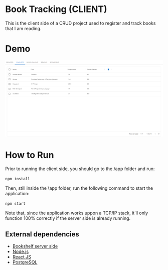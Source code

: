 
# Book Tracking (CLIENT)

This is the client side of a CRUD project used to register and track books that I am reading.




# Demo

![alt text](https://github.com/jmrfG/bookshelf-client/blob/main/demo.png?raw=true)




# How to Run

Prior to running the client side, you should go to the /app folder and run:

``
    npm install
``

Then, still inside the \app folder, run the following command to start the application:

``
    npm start
``

Note that, since the application works uppon a TCP/IP stack, it'll only function 100% correctly if the server side is already running.

## External dependencies

 - [Bookshelf server side](https://github.com/jmrfG/bookshelf-server)
 - [Node.js](https://nodejs.org/en/)
 - [React JS](https://reactjs.org)
 - [PostgreSQL](https://www.postgresql.org)
